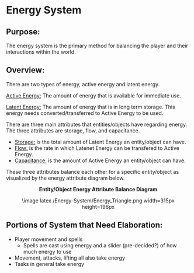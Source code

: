 # Energy System
## Purpose:

The energy system is the primary method for balancing the player and their interactions
within the world.


## Overview:

There are two types of energy, active energy and latent energy.

<u>Active Energy:</u> The amount of energy that is available for immediate use.

<u>Latent Energy:</u> The amount of energy that is in long term storage. This energy needs
converted/transferred to Active Energy to be used.

There are three main attributes that entities/objects have regarding energy. The three
attributes are storage, flow, and capacitance.
- <u>Storage:</u> is the total amount of Latent Energy an entity/object can have.
- <u>Flow:</u> is the rate in which Latenet Energy can be transfered to Active Energy.
- <u>Capacitance:</u> is the amount of Active Energy an entity/object can have.

These three attributes balance each other for a specific entity/object as visualized by 
the energy attribute diagram below.

<div style="text-align: center;">

**Entity/Object Energy Attribute Balance Diagram**

\image latex /Energy-System/Energy_Triangle.png width=315px height=196px

</div>


## Portions of System that Need Elaboration:

- Player movement and spells
  - Spells are cast using energy and a slider (pre-decided?) of how much energy to use
- Movement, attacks, lifting all also take energy
- Tasks in general take energy
